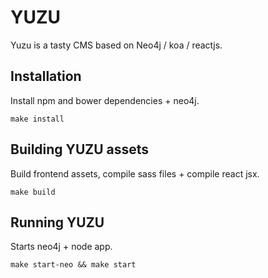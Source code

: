 YUZU
====

Yuzu is a tasty CMS based on Neo4j / koa / reactjs.

Installation
------------

Install npm and bower dependencies + neo4j.

```
make install
```

Building YUZU assets
--------------------

Build frontend assets, compile sass files + compile react jsx.

```
make build
```


Running YUZU
------------

Starts neo4j + node app.

```
make start-neo && make start
```